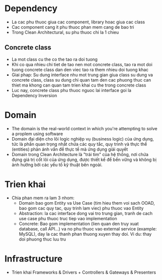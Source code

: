 # Dependency
- La cac phu thuoc giua cac component, library hoac giua cac class
- Cac component cang it phu thuoc phan mem cang de bao tri
- Trong Clean Architectural, su phu thuoc chi la 1 chieu
## Concrete class
- La mot class cu the co the tao ra doi tuong
- Khi co qua nhieu chi tiet de tao nen mot concrete class, tao ra mot doi tuong concrete class dan den viec tao ra them nhieu doi tuong khac
- Giai phap: Su dung interface nhu mot trung gian giua class su dung va concrete class, class su dung chi quan tam den cac phuong thuc can thiet ma khong can quan tam trien khai cu the trong concrete class
- Luc nay, concrete class phu thuoc nguoc lai interface goi la Dependency Inversion

# Domain
- The domain is the real-world context in which you're attempting to solve a proplem using software
- Domain đại diện cho lõi logic nghiệp vụ (business logic) của ứng dụng, tức là phần quan trọng nhất chứa các quy tắc, quy trình và thực thể (entities) phản ánh vấn đề thực tế mà ứng dụng giải quyết
- Domain trong Clean Architecture là "trái tim" của hệ thống, nơi chứa đựng giá trị cốt lõi của ứng dụng, được thiết kế để bền vững và không bị ảnh hưởng bởi các yếu tố kỹ thuật bên ngoài.
# Trien khai
- Chia phan mem ra lam 3 nhom:
    - Domain bao gom Entity va Use Case (tim hieu them voi sach OOAD, bao gom cac quy tac, quy trinh lam viec) phu thuoc vao Entity
    - Abstraction: la cac interface dong vai tro trung gian, tranh de cach use case phu thuoc truc tiep vao implementation
    - Concrete: Bao gom implementation (lien quan den truy xuat database, call API...) va no phu thuoc vao external service (example: MySQL), day la cac thanh phan thuong xuyen thay doi. Vi du: thay doi phuong thuc luu tru

# Infrastructure
- Trien khai Frameworks & Drivers + Controllers & Gateways & Presenters